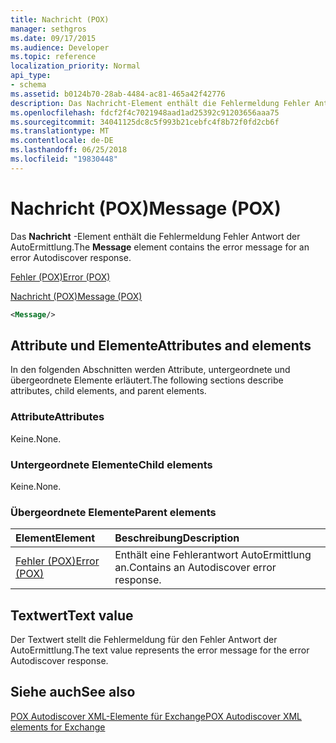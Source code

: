 ```yaml
---
title: Nachricht (POX)
manager: sethgros
ms.date: 09/17/2015
ms.audience: Developer
ms.topic: reference
localization_priority: Normal
api_type:
- schema
ms.assetid: b0124b70-28ab-4484-ac81-465a42f42776
description: Das Nachricht-Element enthält die Fehlermeldung Fehler Antwort der AutoErmittlung.
ms.openlocfilehash: fdcf2f4c7021948aad1ad25392c91203656aaa75
ms.sourcegitcommit: 34041125dc8c5f993b21cebfc4f8b72f0fd2cb6f
ms.translationtype: MT
ms.contentlocale: de-DE
ms.lasthandoff: 06/25/2018
ms.locfileid: "19830448"
---
```

# <a name="message-pox"></a><span data-ttu-id="d4260-103">Nachricht (POX)</span><span class="sxs-lookup"><span data-stu-id="d4260-103">Message (POX)</span></span>

<span data-ttu-id="d4260-104">Das **Nachricht** -Element enthält die Fehlermeldung Fehler Antwort der AutoErmittlung.</span><span class="sxs-lookup"><span data-stu-id="d4260-104">The **Message** element contains the error message for an error Autodiscover response.</span></span> 
  
[<span data-ttu-id="d4260-105">Fehler (POX)</span><span class="sxs-lookup"><span data-stu-id="d4260-105">Error (POX)</span></span>](error-pox.md)
  
[<span data-ttu-id="d4260-106">Nachricht (POX)</span><span class="sxs-lookup"><span data-stu-id="d4260-106">Message (POX)</span></span>](message-pox.md)
  
```xml
<Message/>
```

## <a name="attributes-and-elements"></a><span data-ttu-id="d4260-107">Attribute und Elemente</span><span class="sxs-lookup"><span data-stu-id="d4260-107">Attributes and elements</span></span>

<span data-ttu-id="d4260-108">In den folgenden Abschnitten werden Attribute, untergeordnete und übergeordnete Elemente erläutert.</span><span class="sxs-lookup"><span data-stu-id="d4260-108">The following sections describe attributes, child elements, and parent elements.</span></span>
  
### <a name="attributes"></a><span data-ttu-id="d4260-109">Attribute</span><span class="sxs-lookup"><span data-stu-id="d4260-109">Attributes</span></span>

<span data-ttu-id="d4260-110">Keine.</span><span class="sxs-lookup"><span data-stu-id="d4260-110">None.</span></span>
  
### <a name="child-elements"></a><span data-ttu-id="d4260-111">Untergeordnete Elemente</span><span class="sxs-lookup"><span data-stu-id="d4260-111">Child elements</span></span>

<span data-ttu-id="d4260-112">Keine.</span><span class="sxs-lookup"><span data-stu-id="d4260-112">None.</span></span>
  
### <a name="parent-elements"></a><span data-ttu-id="d4260-113">Übergeordnete Elemente</span><span class="sxs-lookup"><span data-stu-id="d4260-113">Parent elements</span></span>

|<span data-ttu-id="d4260-114">**Element**</span><span class="sxs-lookup"><span data-stu-id="d4260-114">**Element**</span></span>|<span data-ttu-id="d4260-115">**Beschreibung**</span><span class="sxs-lookup"><span data-stu-id="d4260-115">**Description**</span></span>|
|:-----|:-----|
|[<span data-ttu-id="d4260-116">Fehler (POX)</span><span class="sxs-lookup"><span data-stu-id="d4260-116">Error (POX)</span></span>](error-pox.md) <br/> |<span data-ttu-id="d4260-117">Enthält eine Fehlerantwort AutoErmittlung an.</span><span class="sxs-lookup"><span data-stu-id="d4260-117">Contains an Autodiscover error response.</span></span>  <br/> |
   
## <a name="text-value"></a><span data-ttu-id="d4260-118">Textwert</span><span class="sxs-lookup"><span data-stu-id="d4260-118">Text value</span></span>

<span data-ttu-id="d4260-119">Der Textwert stellt die Fehlermeldung für den Fehler Antwort der AutoErmittlung.</span><span class="sxs-lookup"><span data-stu-id="d4260-119">The text value represents the error message for the error Autodiscover response.</span></span>
  
## <a name="see-also"></a><span data-ttu-id="d4260-120">Siehe auch</span><span class="sxs-lookup"><span data-stu-id="d4260-120">See also</span></span>



[<span data-ttu-id="d4260-121">POX Autodiscover XML-Elemente für Exchange</span><span class="sxs-lookup"><span data-stu-id="d4260-121">POX Autodiscover XML elements for Exchange</span></span>](pox-autodiscover-xml-elements-for-exchange.md)


